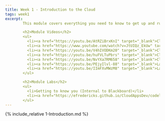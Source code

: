 ```yaml
---
title: Week 1 - Introduction to the Cloud
tags: week1
excerpt: 
        This module covers everything you need to know to get up and running with Google Cloud for this class.

        <h2>Module Videos</h2>
        <ul>
          <li><a href="https://youtu.be/AtRZiBrxKnI" target="_blank">Cloud Introduction [8:14]</a></li>
          <li><a href="https://www.youtube.com/watch?v=JtUIQz_EkUw" target="_blank">Intro to Google Cloud for Students [provided by Google - 42:36]</a></li>
          <li><a href="https://youtu.be/V4hIVODKm20" target="_blank">Cloud Billing [8:24]</a></li>
          <li><a href="https://youtu.be/huFVLTuPbrs" target="_blank">Cloud Computing Costs [14:40]</a></li>
          <li><a href="https://youtu.be/NvYXa7RM658" target="_blank">Cloud Providers [7:46]</a></li>
          <li><a href="https://youtu.be/PEjyIlvl-88" target="_blank">Lab Environments [8:36]</a></li>
          <li><a href="https://youtu.be/IImFXvMWzM8" target="_blank">Lab 1 Overview (Setup / Virtual Machines) [21:31]</a></li>
        </ul>

        <h2>Module Labs</h2>
        <ul>
          <li>Getting to know you (Internal to Blackboard)</li>
          <li><a href="https://efredericks.github.io/CloudAppsDev/codelabs/CIS680-Lab1-Setup" target="_blank">Lab 1 - Intro to Google Cloud</a></li>
        </ul>
---  
```


<!--more-->

{% include_relative 1-Introduction.md %}

